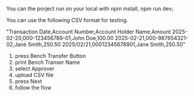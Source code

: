 You can the porject run on your local with npm install, npm run dev;


You can use the following CSV format for testing.

"Transaction Date,Account Number,Account Holder Name,Amount
2025-02-20,000-123456789-01,John Doe,100.00
2025-02-21,000-987654321-02,Jane Smith,250.50
2025/02/21,00012345678901,Jane Smith,250.50"


1. press Bench Transfer Button
2. print Bench Transer Name
3. select Approver
4. upload CSV file
5. press Next
6. follow the flow